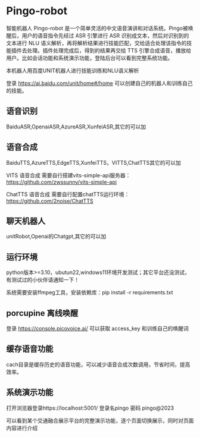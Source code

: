 # Pingo-robot

智能机器人
Pingo-robot 是一个简单灵活的中文语音演讲和对话系统。Pingo被唤醒后，用户的语音指令先经过 ASR 引擎进行 ASR 识别成文本，然后对识别到的文本进行 NLU 语义解析，再将解析结果进行技能匹配，交给适合处理该指令的技能插件去处理。插件处理完成后，得到的结果再交给 TTS 引擎合成语音，播放给用户。比如会话功能和系统演示功能，登陆后台可以看到完整系统功能。

本机器人用百度UNIT机器人进行技能训练和NLU语义解析

登录 https://ai.baidu.com/unit/home#/home
可以创建自己的机器人和训练自己的技能。

## 语音识别

BaiduASR,OpenaiASR,AzureASR,XunfeiASR,其它的可以加

## 语音合成

BaiduTTS,AzureTTS,EdgeTTS,XunfeiTTS，VITTS,ChatTTS其它的可以加

VITS 语音合成
需要自行搭建vits-simple-api服务器：https://github.com/zwssunny/vits-simple-api

ChatTTS 语音合成
需要自行配置chatTTS运行环境：https://github.com/2noise/ChatTTS

## 聊天机器人

unitRobot,Openai的Chatgpt,其它的可以加

## 运行环境

python版本>=3.10，ubutun22,windows11环境开发测试；其它平台还没测试，有测试过的小伙伴请通知一下！

系统需要安装ffmpeg工具，安装依赖库：pip install -r requirements.txt

## porcupine 离线唤醒

登录 https://console.picovoice.ai/
可以获取 access_key 和训练自己的唤醒词

## 缓存语音功能

cach目录是缓存历史的语音功能，可以减少语音合成次数调用，节省时间，提高效率。

## 系统演示功能
打开浏览器登录https://localhost:5001/
登录名pingo 密码 pingo@2023

可以看到某个交通融合展示平台的完整演示功能，逐个页面切换展示，同时对页面内容进行介绍